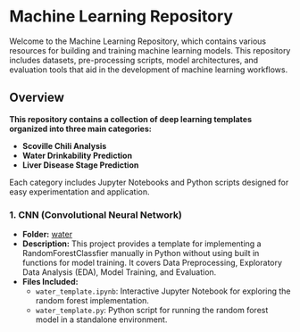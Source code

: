 # Machine Learning Repository
Welcome to the Machine Learning Repository, which contains various resources for building and training machine learning models. This repository includes datasets, pre-processing scripts, model architectures, and evaluation tools that aid in the development of machine learning workflows.


## Overview
**This repository contains a collection of deep learning templates organized into three main categories:**
- **Scoville Chili Analysis**
- **Water Drinkability Prediction**
- **Liver Disease Stage Prediction**

Each category includes Jupyter Notebooks and Python scripts designed for easy experimentation and application.

### 1. CNN (Convolutional Neural Network)
- **Folder:** [water](water/)
- **Description:** This project provides a template for implementing a RandomForestClassfier manually in Python without using built in functions for model training. It covers Data Preprocessing, Exploratory Data Analysis (EDA), Model Training, and Evaluation.
- **Files Included:**
  - `water_template.ipynb`: Interactive Jupyter Notebook for exploring the random forest implementation.
  - `water_template.py`: Python script for running the random forest model in a standalone environment.

